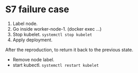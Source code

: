 # S7 failure case

1. Label node.
2. Go inside worker-node-1. (docker exec ...)
3. Stop kubelet. `systemctl stop kubelet`
4. Apply deployment.

After the reproduction, to return it back to the previous state.
- Remove node label.
- start kubectl. `systemctl restart kubelet`
